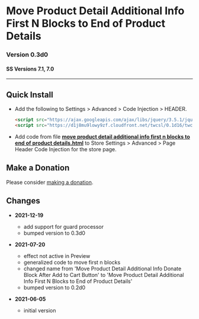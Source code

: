 # Move Product Detail Additional Info First N Blocks to End of Product Details

### Version 0.3d0

#### SS Versions 7.1, 7.0

---

## Quick Install

* Add the following to Settings > Advanced > Code Injection > HEADER.
  
  ```html
  <script src="https://ajax.googleapis.com/ajax/libs/jquery/3.5.1/jquery.min.js"></script>
  <script src="https://d1j8mu9lowy9zf.cloudfront.net/twcsl/0.1d16/twcsl.js"></script>
  ```
  
* Add code from file
  **[move product detail additional info first n blocks to end of product details.html](move%20product%20detail%20additional%20info%20first%20n%20blocks%20to%20end%20of%20product%20details.html#L1)**
  to Store Settings > Advanced > Page Header Code Injection for the store page.

## Make a Donation

Please consider
[making a donation](https://github.com/tomsWebConsulting/twcsl#make-a-donation).

## Changes

* **2021-12-19**

  * add support for guard processor
  * bumped version to 0.3d0
  
* **2021-07-20**

  * effect not active in Preview
  * generalized code to move first n blocks
  * changed name from 'Move Product Detail Additional Info Donate Block After
    Add to Cart Button' to 'Move Product Detail Additional Info First N Blocks
    to End of Product Details'
  * bumped version to 0.2d0
  
* **2021-06-05**

  * initial version